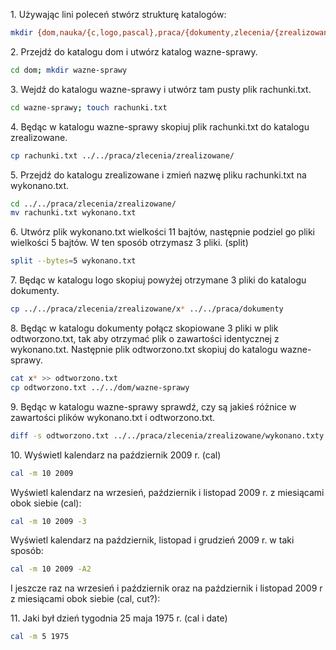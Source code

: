 1\. Używając lini poleceń stwórz strukturę katalogów:
```sh
mkdir {dom,nauka/{c,logo,pascal},praca/{dokumenty,zlecenia/{zrealizowane,niezrealizowane}}} -p
```
2\. Przejdź do katalogu dom i utwórz katalog wazne-sprawy.
```sh
cd dom; mkdir wazne-sprawy
```
3\. Wejdź do katalogu wazne-sprawy i utwórz tam pusty plik rachunki.txt.
```sh
cd wazne-sprawy; touch rachunki.txt
```
4\. Będąc w katalogu wazne-sprawy skopiuj plik rachunki.txt do katalogu zrealizowane.
```sh
cp rachunki.txt ../../praca/zlecenia/zrealizowane/
```
5\. Przejdź do katalogu zrealizowane i zmień nazwę pliku rachunki.txt na wykonano.txt.
```sh
cd ../../praca/zlecenia/zrealizowane/
mv rachunki.txt wykonano.txt
```
6\. Utwórz plik wykonano.txt wielkości 11 bajtów, następnie podziel go pliki wielkości 5 bajtów. W ten sposób otrzymasz 3 pliki. (split)
```sh
split --bytes=5 wykonano.txt
```
7\. Będąc w katalogu logo skopiuj powyżej otrzymane 3 pliki do katalogu dokumenty.
```sh
cp ../../praca/zlecenia/zrealizowane/x* ../../praca/dokumenty
```
8\. Będąc w katalogu dokumenty połącz skopiowane 3 pliki w plik odtworzono.txt, tak aby otrzymać plik o zawartości identycznej z wykonano.txt. Następnie plik odtworzono.txt skopiuj do katalogu wazne-sprawy.
```sh
cat x* >> odtworzono.txt
cp odtworzono.txt ../../dom/wazne-sprawy
```
9\. Będąc w katalogu wazne-sprawy sprawdź, czy są jakieś różnice w zawartości plików wykonano.txt i odtworzono.txt.
```sh
diff -s odtworzono.txt ../../praca/zlecenia/zrealizowane/wykonano.txty
```
10\. Wyświetl kalendarz na październik 2009 r. (cal)
```sh
cal -m 10 2009
```
Wyświetl kalendarz na wrzesień, październik i listopad 2009 r. z miesiącami obok siebie (cal):
```sh
cal -m 10 2009 -3
```
Wyświetl kalendarz na październik, listopad i grudzień 2009 r. w taki sposób:
```sh
cal -m 10 2009 -A2
```
I jeszcze raz na wrzesień i październik oraz na październik i listopad 2009 r z miesiącami obok siebie (cal, cut?):

11\. Jaki był dzień tygodnia 25 maja 1975 r. (cal i date)
```sh
cal -m 5 1975
```
